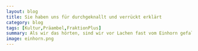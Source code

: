 ```yaml
---
layout: blog
title: Sie haben uns für durchgeknallt und verrückt erklärt
category: blog
tags: [Kultur,Präambel,FraktionPlus]  
summary: Als wir das hörten, sind wir vor Lachen fast vom Einhorn gefallen.
image: einhorn.png
---
```

